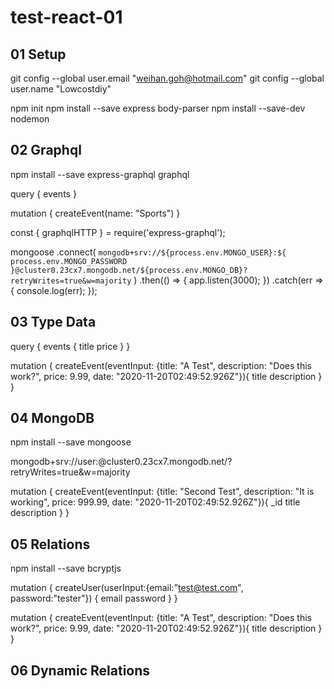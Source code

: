 # test-react-01

## 01 Setup

git config --global user.email "weihan.goh@hotmail.com"
git config --global user.name "Lowcostdiy"

npm init
npm install --save express body-parser
npm install --save-dev nodemon


## 02 Graphql

npm install --save express-graphql graphql

query {
  events
}

mutation {
  createEvent(name: "Sports")
}

const { graphqlHTTP } = require('express-graphql');

mongoose
  .connect(
    `mongodb+srv://${process.env.MONGO_USER}:${
      process.env.MONGO_PASSWORD
    }@cluster0.23cx7.mongodb.net/${process.env.MONGO_DB}?retryWrites=true&w=majority`
  )
  .then(() => {
    app.listen(3000);
  })
  .catch(err => {
    console.log(err);
  });

## 03 Type Data

query {
  events {
    title
    price
  }
}

mutation {
  createEvent(eventInput: {title: "A Test", description: "Does this work?", price: 9.99, date: "2020-11-20T02:49:52.926Z"}){
    title
    description
  }
}

## 04 MongoDB

npm install --save mongoose


mongodb+srv://user:<password>@cluster0.23cx7.mongodb.net/<dbname>?retryWrites=true&w=majority

mutation {
  createEvent(eventInput: {title: "Second Test", description: "It is working", price: 999.99, date: "2020-11-20T02:49:52.926Z"}){
    _id
    title
    description
  }
}

## 05 Relations

npm install --save bcryptjs

mutation {
  createUser(userInput:{email:"test@test.com", password:"tester"}) {
    email
    password
  }
}

mutation {
  createEvent(eventInput: {title: "A Test", description: "Does this work?", price: 9.99, date: "2020-11-20T02:49:52.926Z"}){
    title
    description
  }
}

## 06 Dynamic Relations